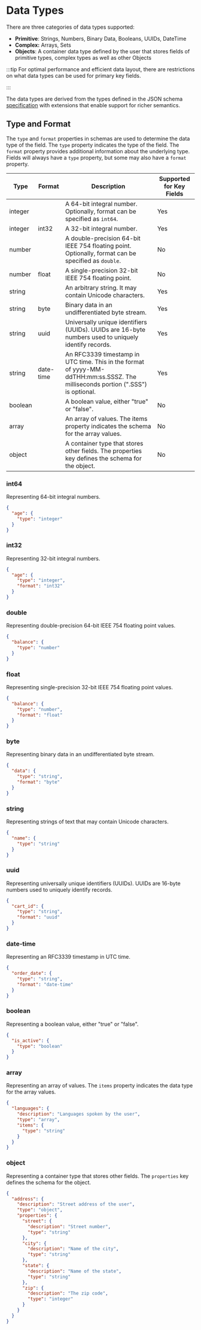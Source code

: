 # Data Types

There are three categories of data types supported:

- **Primitive**: Strings, Numbers, Binary Data, Booleans, UUIDs, DateTime
- **Complex:** Arrays, Sets
- **Objects**: A container data type defined by the user that stores fields
  of primitive types, complex types as well as other Objects

:::tip
For optimal performance and efficient data layout, there are restrictions on
what data types can be used for primary key fields.

:::

The data types are derived from the types defined in the JSON schema
[specification](https://json-schema.org/specification.html) with extensions
that enable support for richer semantics.

## Type and Format

The `type` and `format` properties in schemas are used to determine the
data type of the field. The `type` property indicates the type of the field.
The `format` property provides additional information about the underlying type.
Fields will always have a `type` property, but some may also have a `format`
property.

| Type    | Format    | Description                                                                                                                      | Supported for Key Fields |
| ------- | --------- | -------------------------------------------------------------------------------------------------------------------------------- | ------------------------ |
| integer |           | A 64-bit integral number. Optionally, format can be specified as `int64`.                                                        | Yes                      |
| integer | int32     | A 32-bit integral number.                                                                                                        | Yes                      |
| number  |           | A double-precision 64-bit IEEE 754 floating point. Optionally, format can be specified as `double`.                              | No                       |
| number  | float     | A single-precision 32-bit IEEE 754 floating point.                                                                               | No                       |
| string  |           | An arbitrary string. It may contain Unicode characters.                                                                          | Yes                      |
| string  | byte      | Binary data in an undifferentiated byte stream.                                                                                  | Yes                      |
| string  | uuid      | Universally unique identifiers (UUIDs). UUIDs are 16-byte numbers used to uniquely identify records.                             | Yes                      |
| string  | date-time | An RFC3339 timestamp in UTC time. This in the format of yyyy-MM-ddTHH:mm:ss.SSSZ. The milliseconds portion (".SSS") is optional. | Yes                      |
| boolean |           | A boolean value, either "true" or "false".                                                                                       | No                       |
| array   |           | An array of values. The items property indicates the schema for the array values.                                                | No                       |
| object  |           | A container type that stores other fields. The properties key defines the schema for the object.                                 | No                       |

### int64

Representing 64-bit integral numbers.

```json
{
  "age": {
    "type": "integer"
  }
}
```

### int32

Representing 32-bit integral numbers.

```json
{
  "age": {
    "type": "integer",
    "format": "int32"
  }
}
```

### double

Representing double-precision 64-bit IEEE 754 floating point values.

```json
{
  "balance": {
    "type": "number"
  }
}
```

### float

Representing single-precision 32-bit IEEE 754 floating point values.

```json
{
  "balance": {
    "type": "number",
    "format": "float"
  }
}
```

### byte

Representing binary data in an undifferentiated byte stream.

```json
{
  "data": {
    "type": "string",
    "format": "byte"
  }
}
```

### string

Representing strings of text that may contain Unicode characters.

```json
{
  "name": {
    "type": "string"
  }
}
```

### uuid

Representing universally unique identifiers (UUIDs). UUIDs are 16-byte
numbers used to uniquely identify records.

```json
{
  "cart_id": {
    "type": "string",
    "format": "uuid"
  }
}
```

### date-time

Representing an RFC3339 timestamp in UTC time.

```json
{
  "order_date": {
    "type": "string",
    "format": "date-time"
  }
}
```

### boolean

Representing a boolean value, either "true" or "false".

```json
{
  "is_active": {
    "type": "boolean"
  }
}
```

### array

Representing an array of values. The `items` property indicates the data type
for the array values.

```json
{
  "languages": {
    "description": "Languages spoken by the user",
    "type": "array",
    "items": {
      "type": "string"
    }
  }
}
```

### object

Representing a container type that stores other fields. The `properties` key
defines the schema for the object.

```json
{
  "address": {
    "description": "Street address of the user",
    "type": "object",
    "properties": {
      "street": {
        "description": "Street number",
        "type": "string"
      },
      "city": {
        "description": "Name of the city",
        "type": "string"
      },
      "state": {
        "description": "Name of the state",
        "type": "string"
      },
      "zip": {
        "description": "The zip code",
        "type": "integer"
      }
    }
  }
}
```
